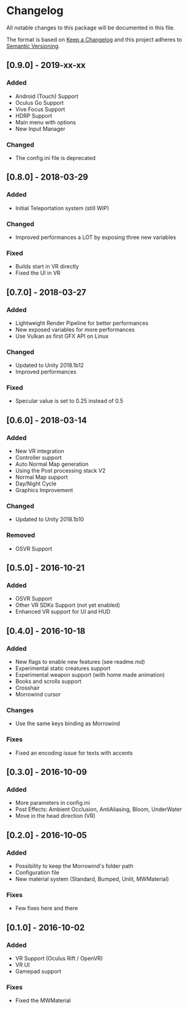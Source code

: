 # Changelog
All notable changes to this package will be documented in this file.

The format is based on [Keep a Changelog](http://keepachangelog.com/en/1.0.0/)
and this project adheres to [Semantic Versioning](http://semver.org/spec/v2.0.0.html).

## [0.9.0] - 2019-xx-xx
### Added
- Android (Touch) Support
- Oculus Go Support
- Vive Focus Support
- HDRP Support
- Main menu with options
- New Input Manager
### Changed
- The config.ini file is deprecated

## [0.8.0] - 2018-03-29
### Added
- Initial Teleportation system (still WIP)
### Changed
- Improved performances a LOT by exposing three new variables
### Fixed
- Builds start in VR directly 
- Fixed the UI in VR

## [0.7.0] - 2018-03-27
### Added
- Lightweight Render Pipeline for better performances
- New exposed variables for more performances
- Use Vulkan as first GFX API on Linux
### Changed
- Updated to Unity 2018.1b12
- Improved performances
### Fixed
- Specular value is set to 0.25 instead of 0.5

## [0.6.0] - 2018-03-14
### Added
- New VR integration
- Controller support
- Auto Normal Map generation
- Using the Post processing stack V2
- Normal Map support
- Day/Night Cycle
- Graphics Improvement
### Changed
- Updated to Unity 2018.1b10
### Removed
- OSVR Support

## [0.5.0] - 2016-10-21
### Added
- OSVR Support
- Other VR SDKs Support (not yet enabled)
- Enhanced VR support for UI and HUD

## [0.4.0] - 2016-10-18
### Added
- New flags to enable new features (see readme.md)
- Experimental static creatures support
- Experimental weapon support (with home made animation)
- Books and scrolls support
- Crosshair
- Morrowind cursor
### Changes
- Use the same keys binding as Morrowind
### Fixes
- Fixed an encoding issue for texts with accents

## [0.3.0] - 2016-10-09
### Added
- More parameters in config.ini
- Post Effects: Ambient Occlusion, AntiAliasing, Bloom, UnderWater
- Move in the head direction (VR)

## [0.2.0] - 2016-10-05
### Added
- Possibility to keep the Morrowind's folder path
- Configuration file
- New material system (Standard, Bumped, Unlit, MWMaterial)
### Fixes
- Few fixes here and there

## [0.1.0] - 2016-10-02
### Added
- VR Support (Oculus Rift / OpenVR)
- VR UI
- Gamepad support
### Fixes
- Fixed the MWMaterial